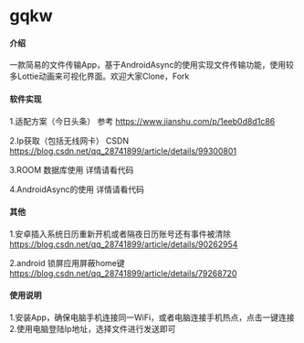 ﻿# gqkw

#### 介绍
一款简易的文件传输App，基于AndroidAsync的使用实现文件传输功能，使用较多Lottie动画来可视化界面。欢迎大家Clone，Fork

#### 软件实现
1.适配方案（今日头条） 参考 https://www.jianshu.com/p/1eeb0d8d1c86

2.Ip获取（包括无线网卡） CSDN https://blog.csdn.net/qq_28741899/article/details/99300801

3.ROOM 数据库使用 详情请看代码

4.AndroidAsync的使用 详情请看代码


#### 其他
1.安卓插入系统日历重新开机或者隔夜日历账号还有事件被清除 https://blog.csdn.net/qq_28741899/article/details/90262954

2.android 锁屏应用屏蔽home键  https://blog.csdn.net/qq_28741899/article/details/79268720

#### 使用说明

1.安装App，确保电脑手机连接同一WiFi，或者电脑连接手机热点，点击一键连接
2.使用电脑登陆Ip地址，选择文件进行发送即可

